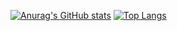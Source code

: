 [![Anurag's GitHub stats](https://github-readme-stats.vercel.app/api?username=54bd&theme=algolia&show_icons=true)](https://github.com/anuraghazra/github-readme-stats)
[![Top Langs](https://github-readme-stats.vercel.app/api/top-langs/?username=54bd&layout=compact&theme=algolia&show_icons=true)](https://github.com/anuraghazra/github-readme-stats)

